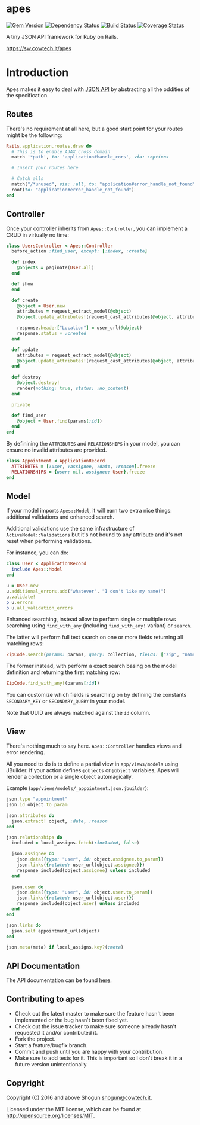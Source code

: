# apes

[![Gem Version](https://badge.fury.io/rb/apes.png)](http://badge.fury.io/rb/apes)
[![Dependency Status](https://gemnasium.com/ShogunPanda/apes.png?travis)](https://gemnasium.com/ShogunPanda/apes)
[![Build Status](https://secure.travis-ci.org/ShogunPanda/apes.png?branch=master)](http://travis-ci.org/ShogunPanda/apes)
[![Coverage Status](https://coveralls.io/repos/github/ShogunPanda/apes/badge.svg?branch=master)](https://coveralls.io/github/ShogunPanda/apes?branch=master)

A tiny JSON API framework for Ruby on Rails.

https://sw.cowtech.it/apes

# Introduction

Apes makes it easy to deal with [JSON API](http://jsonapi.org/) by abstracting all the oddities of the specification.

## Routes

There's no requirement at all here, but a good start point for your routes might be the following:

```ruby
Rails.application.routes.draw do
  # This is to enable AJAX cross domain
  match '*path', to: 'application#handle_cors', via: :options

  # Insert your routes here

  # Catch alls
  match("/*unused", via: :all, to: "application#error_handle_not_found")
  root(to: "application#error_handle_not_found")
end
```

## Controller

Once your controller inherits from `Apes::Controller`, you can implement a CRUD in virtually no time:

```ruby
class UsersController < Apes::Controller
  before_action :find_user, except: [:index, :create]

  def index
    @objects = paginate(User.all)
  end

  def show
  end

  def create
    @object = User.new
    attributes = request_extract_model(@object)
    @object.update_attributes!(request_cast_attributes(@object, attributes))

    response.header["Location"] = user_url(@object)
    response.status = :created
  end

  def update
    attributes = request_extract_model(@object)
    @object.update_attributes!(request_cast_attributes(@object, attributes))
  end

  def destroy
    @object.destroy!
    render(nothing: true, status: :no_content)
  end

  private

  def find_user
    @object = User.find(params[:id])
  end
end
```

By definining the `ATTRIBUTES` and `RELATIONSHIPS` in your model, you can ensure no invalid attributes are provided.

```ruby
class Appointment < ApplicationRecord
  ATTRIBUTES = [:user, :assignee, :date, :reason].freeze
  RELATIONSHIPS = {user: nil, assignee: User}.freeze
end
```

## Model

If your model imports `Apes::Model`, it will earn two extra nice things: additional validations and enhanced search.

Additional validations use the same infrastructure of `ActiveModel::Validations` but it's not bound to any attribute and it's not reset when performing validations.

For instance, you can do:

```ruby
class User < ApplicationRecord
  include Apes::Model
end

u = User.new
u.additional_errors.add("whatever", "I don't like my name!")
u.validate!
p u.errors
p u.all_validation_errors
```

Enhanced searching, instead allow to perform single or multiple rows searching using `find_with_any` (including `find_with_any!` variant) or `search`.

The latter will perform full text search on one or more fields returning all matching rows:

```ruby
ZipCode.search(params: params, query: collection, fields: ["zip", "name", "county", "state"])
```

The former instead, with perform a exact search basing on the model definition and returning the first matching row:

```ruby
ZipCode.find_with_any!(params[:id])
```

You can customize which fields is searching on by defining the constants `SECONDARY_KEY` or `SECONDARY_QUERY` in your model.

Note that UUID are always matched against the `id` column.

## View

There's nothing much to say here. `Apes::Controller` handles views and error rendering.

All you need to do is to define a partial view in `app/views/models` using JBuilder.
If your action defines `@objects` or `@object` variables, Apes will render a collection or a single object automagically.

Example (`app/views/models/_appointment.json.jbuilder`):

```ruby
json.type "appointment"
json.id object.to_param

json.attributes do
  json.extract! object, :date, :reason
end

json.relationships do
  included = local_assigns.fetch(:included, false)

  json.assignee do
    json.data({type: "user", id: object.assignee.to_param})
    json.links({related: user_url(object.assignee)})
    response_included(object.assignee) unless included
  end

  json.user do
    json.data({type: "user", id: object.user.to_param})
    json.links({related: user_url(object.user)})
    response_included(object.user) unless included
  end
end

json.links do
  json.self appointment_url(object)
end

json.meta(meta) if local_assigns.key?(:meta)
```

## API Documentation

The API documentation can be found [here](https://sw.cowtech.it/apes/docs).

## Contributing to apes

* Check out the latest master to make sure the feature hasn't been implemented or the bug hasn't been fixed yet.
* Check out the issue tracker to make sure someone already hasn't requested it and/or contributed it.
* Fork the project.
* Start a feature/bugfix branch.
* Commit and push until you are happy with your contribution.
* Make sure to add tests for it. This is important so I don't break it in a future version unintentionally.

## Copyright

Copyright (C) 2016 and above Shogun <shogun@cowtech.it>.

Licensed under the MIT license, which can be found at http://opensource.org/licenses/MIT.
